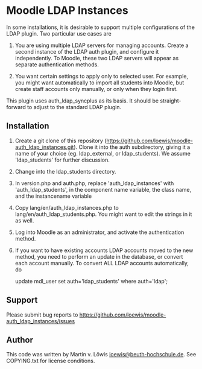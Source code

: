 Moodle LDAP Instances
=====================

In some installations, it is desirable to support multiple configurations of the LDAP plugin. Two particular use cases are

1. You are using multiple LDAP servers for managing accounts. Create a second instance of the LDAP auth plugin, and configure it independently. To Moodle, these two LDAP servers will appear as separate authentication methods.

2. You want certain settings to apply only to selected user. For example, you might want automatically to import all students into Moodle, but create staff accounts only manually, or only when they login first.

This plugin uses auth_ldap_syncplus as its basis. It should be straight-forward to adjust to the standard LDAP plugin.

Installation
------------

1. Create a git clone of this repository (https://github.com/loewis/moodle-auth_ldap_instances.git). Clone it into the auth subdirectory, giving it a name of your choice (eg. ldap_external, or ldap_students). We assume 'ldap_students' for further discussion.

2. Change into the ldap_students directory.

2. In version.php and auth.php, replace 'auth_ldap_instances' with 'auth_ldap_students', in the component name variable, the class name, and the instancename variable

3. Copy lang/en/auth_ldap_instances.php to lang/en/auth_ldap_students.php. You might want to edit the strings in it as well.

4. Log into Moodle as an administrator, and activate the authentication method.

5. If you want to have existing accounts LDAP accounts moved to the new method, you need to perform an update in the database, or convert each account manually. To convert ALL LDAP accounts automatically, do

   update mdl_user set auth='ldap_students' where auth='ldap';

Support
-------

Please submit bug reports to https://github.com/loewis/moodle-auth_ldap_instances/issues

Author
------

This code was written by Martin v. Löwis <loewis@beuth-hochschule.de>. See COPYING.txt for license conditions.